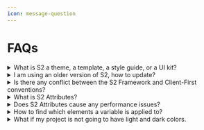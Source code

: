 ```yaml
---
icon: message-question
---
```


# FAQs

<details>

<summary>What is S2 a theme, a template, a style guide, or a UI kit?</summary>

**S2 is a framework. It is not a theme or template.**

The S2 framework is a complete system for building scalable, maintainable, and professional-grade websites. It provides a standardized approach to naming and organizing CSS classes and other elements.

During your design, you should modify the S2 Framework cloneable and make it the style guide of your site.

You can use the S2 cloneable as a starting point for your project. Since we avoid over-styling, the layouts remain simple and adaptable, leaving you complete creative freedom. Feel free to modify anything as you build.

**The S2 Framework is not a UI kit** — but it includes well-formatted and structured basic UI elements that you can further style to fit your needs. Additionally, S2 provides a small collection of well-designed base layouts and components to help you build faster and more efficiently.

</details>

<details>

<summary>I am using an older version of S2, how to update?</summary>

Once you start a project with one version of the S2 Framework, you should continue to use that version for a project.

The reason is that it can be very difficult to upgrade, and it is also unnecessary. Also, custom codes may have already been modified. It is perfectly fine to continue using the version you are starting with.

</details>

<details>

<summary>Is there any conflict between the S2 Framework and Client-First conventions?</summary>

There are differences, but there is no conflict between the S2 and the Client-First conventions.

For example, S2 uses prefixes like `cc-` and `u-`, and use a few abbreviations, but it causes no conflicts. You can easily update style names when you bring something that follows the Client-First conventions into an S2 project.

The differences between both approaches are more about what works well and what works even better.

</details>

<details>

<summary>What is S2 Attributes?</summary>

S2 Attributes is a concise, ready-to-use collection of attributes designed to streamline your development process.

Inspired by Tailwind CSS's utility-first approach, S2 Attributes offers a similar concept — but uses attributes instead of classes — to keep your HTML clean and organized.

S2 Attributes is designed to keep your project classes clean and organized. It also gives you flexibility and helps you build faster. Using it is completely optional.

</details>

<details>

<summary>Does S2 Attributes cause any performance issues?</summary>

No. The set of custom codes is on each page and is very small in size. It has minimal effect on your site compared with other aspects.

</details>

<details>

<summary>How to find which elements a variable is applied to?</summary>

Unfortunately, you cannot check this directly in the Webflow Designer panel. However, you can find where variables are applied by following these steps:

First, go to the source code of any page. Find and visit the current stylesheet (the .css file). Then, you can search for the variable names, such as `var(--colors--primary)`.

</details>

<details>

<summary>What if my project is not going to have light and dark colors.</summary>

No problem. You can remove them all easily.

1. Remove the Dark mode variable mode
2. Remove the related UI elements and JavaScript

&#x20;However, you can also leave the existing setup for future potential.

</details>



